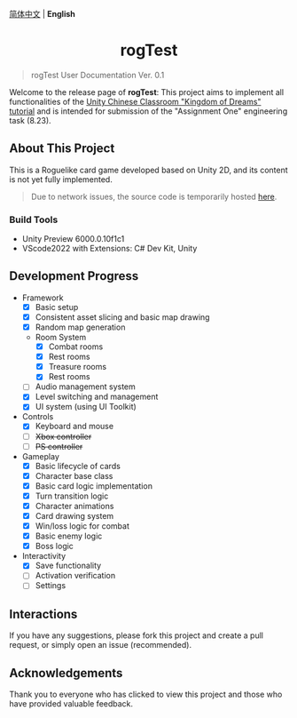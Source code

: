 [简体中文](README_zh-CN.md) | **English**
<h1 align="center">rogTest</h1>

> rogTest User Documentation Ver. 0.1

Welcome to the release page of **rogTest**: This project aims to implement all functionalities of the [Unity Chinese Classroom "Kingdom of Dreams" tutorial](https://learn.u3d.cn/tutorial/CardCourse-DOTK) and is intended for submission of the "Assignment One" engineering task (8.23).

## About This Project
This is a Roguelike card game developed based on Unity 2D, and its content is not yet fully implemented.

> Due to network issues, the source code is temporarily hosted [here]().

### Build Tools
- Unity Preview 6000.0.10f1c1
- VScode2022 with Extensions: C# Dev Kit, Unity

## Development Progress
- Framework
  - [x] Basic setup
  - [x] Consistent asset slicing and basic map drawing
  - [x] Random map generation
  - Room System
    - [x] Combat rooms
    - [x] Rest rooms
    - [x] Treasure rooms
    - [x] Rest rooms
  - [ ] Audio management system
  - [x] Level switching and management
  - [x] UI system (using UI Toolkit)
- Controls
  - [x] Keyboard and mouse
  - [ ] ~~Xbox controller~~
  - [ ] ~~PS controller~~
- Gameplay
  - [x] Basic lifecycle of cards
  - [x] Character base class
  - [x] Basic card logic implementation
  - [x] Turn transition logic
  - [x] Character animations
  - [x] Card drawing system
  - [x] Win/loss logic for combat
  - [x] Basic enemy logic
  - [x] Boss logic
- Interactivity
  - [x] Save functionality
  - [ ] Activation verification
  - [ ] Settings

## Interactions
If you have any suggestions, please fork this project and create a pull request, or simply open an issue (recommended).

## Acknowledgements
Thank you to everyone who has clicked to view this project and those who have provided valuable feedback.